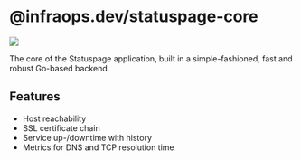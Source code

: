 # @infraops.dev/statuspage-core

![](https://img.shields.io/badge/go-1.22-blue?style=for-the-badge)

The core of the Statuspage application, built in a simple-fashioned, fast and robust Go-based backend.

## Features

- Host reachability
- SSL certificate chain
- Service up-/downtime with history
- Metrics for DNS and TCP resolution time
